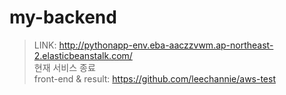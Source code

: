 # my-backend

> LINK: http://pythonapp-env.eba-aaczzvwm.ap-northeast-2.elasticbeanstalk.com/<br>
> 현재 서비스 종료 <br>
> front-end & result: https://github.com/leechannie/aws-test
